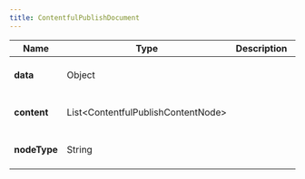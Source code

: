 ```yaml
---
title: ContentfulPublishDocument
---
```



| Name | Type | Description | Notes |
|------------ | ------------- | ------------- | -------------|
| **data** | Object |  | [optional] [default to null] |
| **content** | List&lt;ContentfulPublishContentNode&gt; |  | [optional] [default to null] |
| **nodeType** | String |  | [optional] [default to null] |
